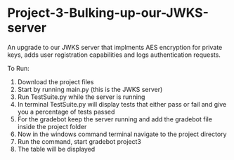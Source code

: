 # Project-3-Bulking-up-our-JWKS-server
An upgrade to our JWKS server that implments AES encryption for private keys, adds user registration capabilities and logs authentication requests.

To Run:
1. Download the project files
2. Start by running main.py (this is the JWKS server)
3. Run TestSuite.py while the server is running
4. In terminal TestSuite.py will display tests that either pass or fail and give you a percentage of tests passed
5. For the gradebot keep the server running and add the gradebot file inside the project folder
6. Now in the windows command terminal navigate to the project directory
7. Run the command, start gradebot project3
8. The table will be displayed
